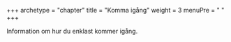 +++
archetype = "chapter"
title = "Komma igång"
weight = 3
menuPre = "<i class='fas fa-wrench'></i> "
+++

Information om hur du enklast kommer igång.
